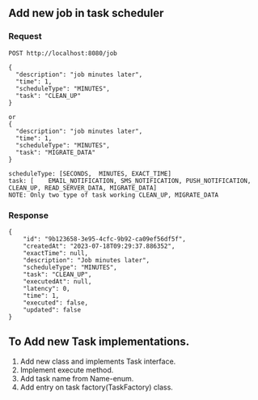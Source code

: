 ## Add new job in task scheduler
### Request
```
POST http://localhost:8080/job

{
  "description": "job minutes later",
  "time": 1,
  "scheduleType": "MINUTES",
  "task": "CLEAN_UP"
}

or 
{
  "description": "job minutes later",
  "time": 1,
  "scheduleType": "MINUTES",
  "task": "MIGRATE_DATA"
}

scheduleType: [SECONDS,  MINUTES, EXACT_TIME]
task: [    EMAIL_NOTIFICATION, SMS_NOTIFICATION, PUSH_NOTIFICATION, CLEAN_UP, READ_SERVER_DATA, MIGRATE_DATA]
NOTE: Only two type of task working CLEAN_UP, MIGRATE_DATA
```
### Response

```
{
    "id": "9b123658-3e95-4cfc-9b92-ca09ef56df5f",
    "createdAt": "2023-07-18T09:29:37.886352",
    "exactTime": null,
    "description": "Job minutes later",
    "scheduleType": "MINUTES",
    "task": "CLEAN_UP",
    "executedAt": null,
    "latency": 0,
    "time": 1,
    "executed": false,
    "updated": false
}
```

## To Add new Task implementations.  
1. Add new class and implements Task interface.
2. Implement execute method.
3. Add task name from Name-enum. 
3. Add entry on task factory(TaskFactory) class.
